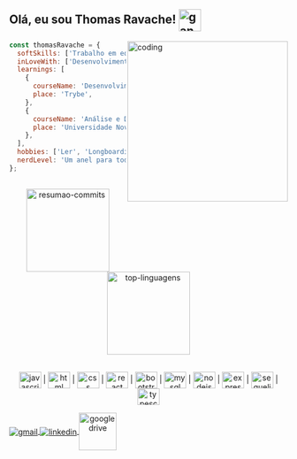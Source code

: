 <h2>Olá, eu sou Thomas Ravache! <img alt="gandalf" align="center" height="40" width="40" src="https://media.giphy.com/media/fQom5HUEHPz8q534S4/giphy.gif" /></h2>

<img
  alt="coding"
  align="right"
  width="290em"
  src="https://media.giphy.com/media/Lg6vO9CNlQmUna1c5i/source.gif"
/>
```javascript
const thomasRavache = {
  softSkills: ['Trabalho em equipe', 'Empatia'],
  inLoveWith: ['Desenvolvimento Web', 'Resolução de problemas'],
  learnings: [
    {
      courseName: 'Desenvolvimento Web',
      place: 'Trybe',
    },
    {
      courseName: 'Análise e Desenvolvimento de Sistemas',
      place: 'Universidade Nove de Julho',
    },
  ],
  hobbies: ['Ler', 'Longboarding', 'Ciclismo', 'Coding'],
  nerdLevel: 'Um anel para todos governar', 
};
```

##
<!-- Wakatime user: https://wakatime.com/@thomasravache -->
<!-- <div
  align="center"
>
  <a href="https://github.com/thomasravache">
    <img
      alt="wakatime"
      align="center"
      src="https://github-readme-stats.vercel.app/api/wakatime?username=thomasravache&layout=compact&theme=dark"
    />
  </a>
</div>

</br> -->

<div
  align="center"
>
  <a href="https://github.com/thomasravache">
    <!-- Resumão de commits e etc... -->
    <img
      alt="resumao-commits"
      height="150em"
      align="center"
      src="https://github-readme-stats.vercel.app/api?username=thomasravache&show_icons=true&theme=dark"
    />
    <!-- Top Linguagens -->
    <img
      alt="top-linguagens"
      height="150em"
      align="center"
      src="https://github-readme-stats.vercel.app/api/top-langs/?username=thomasravache&layout=compact&theme=dark"
    />
  </a>
</div>

<!-- ## Languages and tools -->
</br>
<!-- Ícones de tecnologia -->
<div
  style="display: inline-block"
  align="center"
>
  
  <img
    align="center"
    alt="javascript"
    height="30"
    width="40"
    src="https://cdn.jsdelivr.net/gh/devicons/devicon/icons/javascript/javascript-original.svg"
  /> |
  <img
    align="center"
    alt="html"
    height="30"
    width="40"
    src="https://cdn.jsdelivr.net/gh/devicons/devicon/icons/html5/html5-original.svg"
  /> |
  <img
    align="center"
    alt="css"
    height="30"
    width="40"
    src="https://cdn.jsdelivr.net/gh/devicons/devicon/icons/css3/css3-original.svg"
  /> |
  <img
    align="center"
    alt="react"
    height="30"
    width="40"
    src="https://cdn.jsdelivr.net/gh/devicons/devicon/icons/react/react-original.svg"
  /> |
  <img
    align="center"
    alt="bootstrap"
    height="30"
    width="40"
    src="https://cdn.jsdelivr.net/gh/devicons/devicon/icons/bootstrap/bootstrap-original.svg"
  /> |
  <img
    align="center"
    alt="mysql"
    height="30"
    width="40"
    src="https://cdn.jsdelivr.net/gh/devicons/devicon/icons/mysql/mysql-original-wordmark.svg"
  /> |
  <img
    align="center"
    alt="nodejs"
    height="30"
    width="40"
    backgroundColor="white"
    src="https://cdn.jsdelivr.net/gh/devicons/devicon/icons/nodejs/nodejs-plain.svg"
  /> |
  <img
    align="center"
    alt="express"
    height="30"
    width="40"
    src="https://icongr.am/devicon/express-original.svg?size=128&color=cccccc"
  /> | <!-- https://icongr.am/devicon/express-original.svg?size=128&color=cccccc https://icongr.am/devicon/express-original-wordmark.svg?size=128&color=cccccc -->
  <img
    align="center"
    alt="sequelize"
    height="30"
    width="40"
    src="https://cdn.jsdelivr.net/gh/devicons/devicon/icons/sequelize/sequelize-original.svg"
  /> |
  <img
   align="center"
   alt="typescript"
   height="30"
   width="40"
   src="https://cdn.jsdelivr.net/gh/devicons/devicon/icons/typescript/typescript-original.svg"
  />
</div>

</br>
<!-- ## Contact me -->
<!-- Badges de contato -->
<div
  style="display: inline-block"
  align="center"     
>
  <a href="mailto:thomasravache31@gmail.com" target="_blank">
    <img
      align="center"
      alt="gmail"
      src="https://img.shields.io/badge/Gmail-D14836?style=for-the-badge&logo=gmail&logoColor=white"
    />
  </a>
  <a href="https://www.linkedin.com/in/thomasravache/" target="_blank">
    <img
      align="center"
      alt="linkedin"
      src="https://img.shields.io/badge/LinkedIn-0077B5?style=for-the-badge&logo=linkedin&logoColor=white"
    />
  </a>
   <a href="https://drive.google.com/file/d/1BheNB_BxczfeZdmiMqCcK8ejb8ava-bO/view?usp=sharing" target="_blank">
    <img
      height="68"
      width="68"
      align="center"
      alt="google drive"
      src="https://badgen.net/badge/📋/CV/black"
    />
  </a>
</div>
